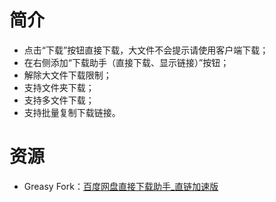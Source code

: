 # 简介

* 点击“下载”按钮直接下载，大文件不会提示请使用客户端下载；
* 在右侧添加“下载助手（直接下载、显示链接）”按钮；
* 解除大文件下载限制；
* 支持文件夹下载；
* 支持多文件下载；
* 支持批量复制下载链接。

# 资源

* Greasy Fork：[百度网盘直接下载助手_直链加速版](https://greasyfork.org/zh-CN/scripts/39504-%E7%99%BE%E5%BA%A6%E7%BD%91%E7%9B%98%E7%9B%B4%E6%8E%A5%E4%B8%8B%E8%BD%BD%E5%8A%A9%E6%89%8B-%E7%9B%B4%E9%93%BE%E5%8A%A0%E9%80%9F%E7%89%88)
